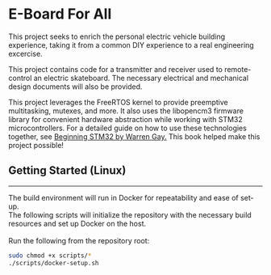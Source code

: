 # E-Board For All


This project seeks to enrich the personal electric vehicle building experience, taking it from a common DIY experience to a real engineering excercise. 

This project contains code for a transmitter and receiver used to remote-control an electric skateboard. The necessary electrical and mechanical design documents will also be provided.

This project leverages the FreeRTOS kernel to provide preemptive multitasking, mutexes, and more. It also uses the libopencm3 firmware library for convenient hardware abstraction while working with STM32 microcontrollers. For a detailed guide on how to use these technologies together, see [Beginning STM32 by Warren Gay.](https://www.amazon.ca/Beginning-STM32-Developing-FreeRTOS-libopencm3/dp/1484236238) This book helped make this project possible!

## Getting Started (Linux)

---

The build environment will run in Docker for repeatability and ease of set-up.<br>
The following scripts will initialize the repository with the necessary build resources and set up Docker on the host.<br><br>
Run the following from the repository root:<br>
```bash
sudo chmod +x scripts/*
./scripts/docker-setup.sh
```


